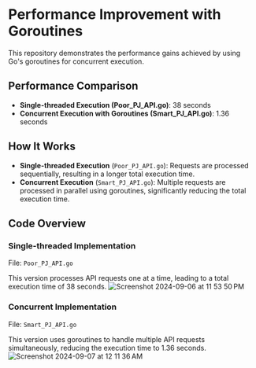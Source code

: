# Performance Improvement with Goroutines

This repository demonstrates the performance gains achieved by using Go's goroutines for concurrent execution.

## Performance Comparison

- **Single-threaded Execution (Poor_PJ_API.go)**: 38 seconds
- **Concurrent Execution with Goroutines (Smart_PJ_API.go)**: 1.36 seconds

## How It Works

- **Single-threaded Execution** (`Poor_PJ_API.go`): Requests are processed sequentially, resulting in a longer total execution time.
- **Concurrent Execution** (`Smart_PJ_API.go`): Multiple requests are processed in parallel using goroutines, significantly reducing the total execution time.

## Code Overview

### Single-threaded Implementation

File: `Poor_PJ_API.go`

This version processes API requests one at a time, leading to a total execution time of 38 seconds.
![Screenshot 2024-09-06 at 11 53 50 PM](https://github.com/user-attachments/assets/ba1f7c05-701c-4f9c-bcf6-35f2c5fddf5f)

### Concurrent Implementation

File: `Smart_PJ_API.go`

This version uses goroutines to handle multiple API requests simultaneously, reducing the execution time to 1.36 seconds.
![Screenshot 2024-09-07 at 12 11 36 AM](https://github.com/user-attachments/assets/15b13757-a371-41e4-8628-bef976cfff16)
